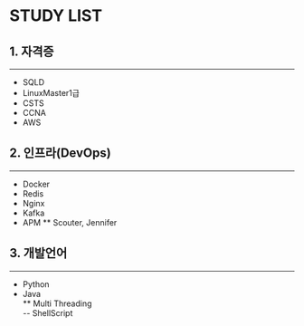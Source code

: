 # STUDY LIST   
## 1. 자격증   
---
- SQLD   
- LinuxMaster1급   
- CSTS   
- CCNA   
- AWS

## 2. 인프라(DevOps)
---
- Docker
- Redis   
- Nginx   
- Kafka
- APM
** Scouter, Jennifer   

## 3. 개발언어   
---
- Python   
- Java   
**  Multi Threading      
-- ShellScript   
